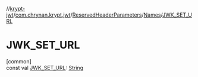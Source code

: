 //[krypt-jwt](../../../../index.md)/[com.chrynan.krypt.jwt](../../index.md)/[ReservedHeaderParameters](../index.md)/[Names](index.md)/[JWK_SET_URL](-j-w-k_-s-e-t_-u-r-l.md)

# JWK_SET_URL

[common]\
const val [JWK_SET_URL](-j-w-k_-s-e-t_-u-r-l.md): [String](https://kotlinlang.org/api/latest/jvm/stdlib/kotlin/-string/index.html)
